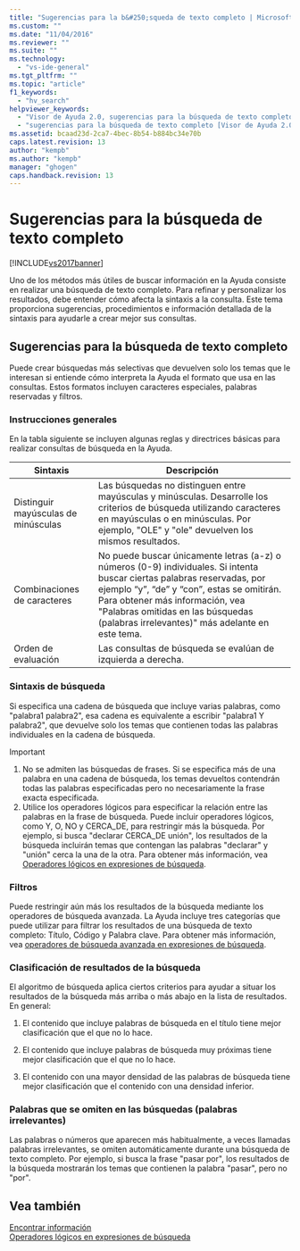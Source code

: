 ```yaml
---
title: "Sugerencias para la b&#250;squeda de texto completo | Microsoft Docs"
ms.custom: ""
ms.date: "11/04/2016"
ms.reviewer: ""
ms.suite: ""
ms.technology: 
  - "vs-ide-general"
ms.tgt_pltfrm: ""
ms.topic: "article"
f1_keywords: 
  - "hv_search"
helpviewer_keywords: 
  - "Visor de Ayuda 2.0, sugerencias para la búsqueda de texto completo"
  - "sugerencias para la búsqueda de texto completo [Visor de Ayuda 2.0]"
ms.assetid: bcaad23d-2ca7-4bec-8b54-b884bc34e70b
caps.latest.revision: 13
author: "kempb"
ms.author: "kempb"
manager: "ghogen"
caps.handback.revision: 13
---
```

# Sugerencias para la b&#250;squeda de texto completo
[!INCLUDE[vs2017banner](../code-quality/includes/vs2017banner.md)]

Uno de los métodos más útiles de buscar información en la Ayuda consiste en realizar una búsqueda de texto completo.  Para refinar y personalizar los resultados, debe entender cómo afecta la sintaxis a la consulta.  Este tema proporciona sugerencias, procedimientos e información detallada de la sintaxis para ayudarle a crear mejor sus consultas.  
  
## Sugerencias para la búsqueda de texto completo  
 Puede crear búsquedas más selectivas que devuelven solo los temas que le interesan si entiende cómo interpreta la Ayuda el formato que usa en las consultas.  Estos formatos incluyen caracteres especiales, palabras reservadas y filtros.  
  
### Instrucciones generales  
 En la tabla siguiente se incluyen algunas reglas y directrices básicas para realizar consultas de búsqueda en la Ayuda.  
  
|Sintaxis|Descripción|  
|--------------|-----------------|  
|Distinguir mayúsculas de minúsculas|Las búsquedas no distinguen entre mayúsculas y minúsculas.  Desarrolle los criterios de búsqueda utilizando caracteres en mayúsculas o en minúsculas.  Por ejemplo, "OLE" y "ole" devuelven los mismos resultados.|  
|Combinaciones de caracteres|No puede buscar únicamente letras \(a\-z\) o números \(0\-9\) individuales.  Si intenta buscar ciertas palabras reservadas, por ejemplo “y”, “de” y “con”, estas se omitirán.  Para obtener más información, vea "Palabras omitidas en las búsquedas \(palabras irrelevantes\)" más adelante en este tema.|  
|Orden de evaluación|Las consultas de búsqueda se evalúan de izquierda a derecha.|  
  
### Sintaxis de búsqueda  
 Si especifica una cadena de búsqueda que incluye varias palabras, como "palabra1 palabra2", esa cadena es equivalente a escribir "palabra1 Y palabra2", que devuelve solo los temas que contienen todas las palabras individuales en la cadena de búsqueda.  
  
> [!IMPORTANT]
>  1.  No se admiten las búsquedas de frases.  Si se especifica más de una palabra en una cadena de búsqueda, los temas devueltos contendrán todas las palabras especificadas pero no necesariamente la frase exacta especificada.  
> 2.  Utilice los operadores lógicos para especificar la relación entre las palabras en la frase de búsqueda.  Puede incluir operadores lógicos, como Y, O, NO y CERCA\_DE, para restringir más la búsqueda.  Por ejemplo, si busca "declarar CERCA\_DE unión", los resultados de la búsqueda incluirán temas que contengan las palabras "declarar" y "unión" cerca la una de la otra.  Para obtener más información, vea [Operadores lógicos en expresiones de búsqueda](../ide/logical-operators-in-search-expressions.md).  
  
### Filtros  
 Puede restringir aún más los resultados de la búsqueda mediante los operadores de búsqueda avanzada.  La Ayuda incluye tres categorías que puede utilizar para filtrar los resultados de una búsqueda de texto completo: Título, Código y Palabra clave.  Para obtener más información, vea [operadores de búsqueda avanzada en expresiones de búsqueda](../ide/advanced-search-operators-in-search-expressions.md).  
  
### Clasificación de resultados de la búsqueda  
 El algoritmo de búsqueda aplica ciertos criterios para ayudar a situar los resultados de la búsqueda más arriba o más abajo en la lista de resultados.  En general:  
  
1.  El contenido que incluye palabras de búsqueda en el título tiene mejor clasificación que el que no lo hace.  
  
2.  El contenido que incluye palabras de búsqueda muy próximas tiene mejor clasificación que el que no lo hace.  
  
3.  El contenido con una mayor densidad de las palabras de búsqueda tiene mejor clasificación que el contenido con una densidad inferior.  
  
### Palabras que se omiten en las búsquedas \(palabras irrelevantes\)  
 Las palabras o números que aparecen más habitualmente, a veces llamadas palabras irrelevantes, se omiten automáticamente durante una búsqueda de texto completo.  Por ejemplo, si busca la frase "pasar por", los resultados de la búsqueda mostrarán los temas que contienen la palabra "pasar", pero no "por".  
  
## Vea también  
 [Encontrar información](../ide/locate-information.md)   
 [Operadores lógicos en expresiones de búsqueda](../ide/logical-operators-in-search-expressions.md)